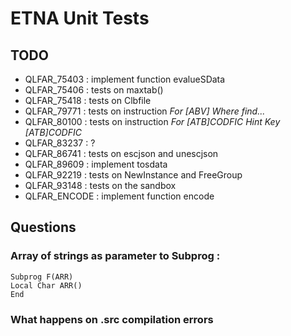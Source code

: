 # ETNA Unit Tests

## TODO
- QLFAR_75403 : implement function evalueSData
- QLFAR_75406 : tests on  maxtab()
- QLFAR_75418 : tests on Clbfile
- QLFAR_79771 : tests on instruction *For [ABV] Where find...*
- QLFAR_80100 : tests on instruction *For [ATB]CODFIC Hint Key [ATB]CODFIC*
- QLFAR_83237 : ?
- QLFAR_86741 : tests on escjson and unescjson
- QLFAR_89609 : implement tosdata
- QLFAR_92219 : tests on NewInstance and FreeGroup
- QLFAR_93148 : tests on the sandbox
- QLFAR_ENCODE : implement function encode

## Questions
### Array of strings as parameter to Subprog :
``` 
Subprog F(ARR)
Local Char ARR()
End
``` 
### What happens on .src compilation errors
